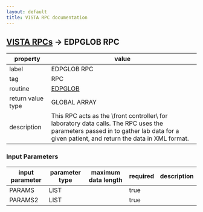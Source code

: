 ```yaml
---
layout: default
title: VISTA RPC documentation
---
```




## [VISTA RPCs](TableOfContent.md) &#8594; EDPGLOB RPC 

 property | value 
--- | --- 
 label | EDPGLOB RPC
 tag | RPC
 routine | [EDPGLOB](http://code.osehra.org/dox/Routine_EDPGLOB_source.html)
 return value type | GLOBAL ARRAY
 description | This RPC acts as the \front controller\ for laboratory data calls. The RPC uses the parameters passed in to gather lab data for a given patient, and return the data in XML format.

### Input Parameters

| input parameter | parameter type | maximum data length | required | description | 
| --- | --- | --- | --- | --- | 
| PARAMS | LIST |  | true |  | 
| PARAMS2 | LIST |  | true |  | 